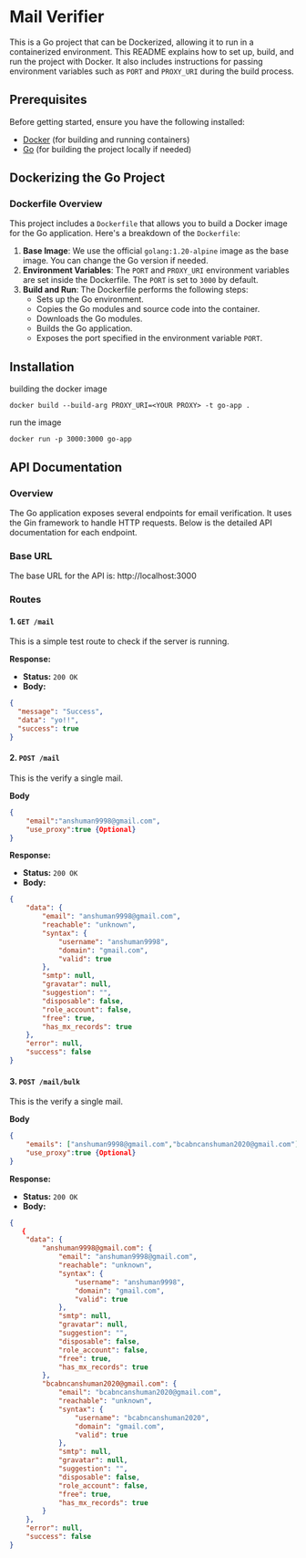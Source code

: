 # Mail Verifier

This is a Go project that can be Dockerized, allowing it to run in a containerized environment. This README explains how to set up, build, and run the project with Docker. It also includes instructions for passing environment variables such as `PORT` and `PROXY_URI` during the build process.

## Prerequisites

Before getting started, ensure you have the following installed:

- [Docker](https://www.docker.com/get-started) (for building and running containers)
- [Go](https://golang.org/doc/install) (for building the project locally if needed)

## Dockerizing the Go Project

### Dockerfile Overview

This project includes a `Dockerfile` that allows you to build a Docker image for the Go application. Here's a breakdown of the `Dockerfile`:

1. **Base Image**: We use the official `golang:1.20-alpine` image as the base image. You can change the Go version if needed.
2. **Environment Variables**: The `PORT` and `PROXY_URI` environment variables are set inside the Dockerfile. The `PORT` is set to `3000` by default.
3. **Build and Run**: The Dockerfile performs the following steps:
   - Sets up the Go environment.
   - Copies the Go modules and source code into the container.
   - Downloads the Go modules.
   - Builds the Go application.
   - Exposes the port specified in the environment variable `PORT`.

## Installation
building the docker image

```
docker build --build-arg PROXY_URI=<YOUR PROXY> -t go-app .
```
run the image

```
docker run -p 3000:3000 go-app
```


## API Documentation

### Overview

The Go application exposes several endpoints for email verification. It uses the Gin framework to handle HTTP requests. Below is the detailed API documentation for each endpoint.

### Base URL
The base URL for the API is: http://localhost:3000


### Routes

#### 1. `GET /mail`
This is a simple test route to check if the server is running.

**Response:**
- **Status:** `200 OK`
- **Body:**
```json
{
  "message": "Success",
  "data": "yo!!",
  "success": true
}
````

#### 2. `POST /mail`
This is the verify a single mail.

**Body**
```json
{
    "email":"anshuman9998@gmail.com",
    "use_proxy":true {Optional}
}

```

**Response:**
- **Status:** `200 OK`
- **Body:**
```json
{
    "data": {
        "email": "anshuman9998@gmail.com",
        "reachable": "unknown",
        "syntax": {
            "username": "anshuman9998",
            "domain": "gmail.com",
            "valid": true
        },
        "smtp": null,
        "gravatar": null,
        "suggestion": "",
        "disposable": false,
        "role_account": false,
        "free": true,
        "has_mx_records": true
    },
    "error": null,
    "success": false
}
```

#### 3. `POST /mail/bulk`
This is the verify a single mail.

**Body**
```json
{
    "emails": ["anshuman9998@gmail.com","bcabncanshuman2020@gmail.com"],
    "use_proxy":true {Optional}
}

```

**Response:**
- **Status:** `200 OK`
- **Body:**
```json
{
   {
    "data": {
        "anshuman9998@gmail.com": {
            "email": "anshuman9998@gmail.com",
            "reachable": "unknown",
            "syntax": {
                "username": "anshuman9998",
                "domain": "gmail.com",
                "valid": true
            },
            "smtp": null,
            "gravatar": null,
            "suggestion": "",
            "disposable": false,
            "role_account": false,
            "free": true,
            "has_mx_records": true
        },
        "bcabncanshuman2020@gmail.com": {
            "email": "bcabncanshuman2020@gmail.com",
            "reachable": "unknown",
            "syntax": {
                "username": "bcabncanshuman2020",
                "domain": "gmail.com",
                "valid": true
            },
            "smtp": null,
            "gravatar": null,
            "suggestion": "",
            "disposable": false,
            "role_account": false,
            "free": true,
            "has_mx_records": true
        }
    },
    "error": null,
    "success": false
}
```




